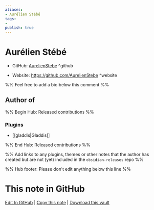 ```yaml
---
aliases:
- Aurélien Stébé
tags:
- 
publish: true
---
```


# Aurélien Stébé

- GitHub: [AurelienStebe](https://github.com/AurelienStebe/) ^github
<!-- - Discord: `@` ^discord-->
- Website: <https://github.com/AurelienStebe> ^website
<!-- - [[Publish sites|Publish site]]: <https://> ^publish-->

%% Feel free to add a bio below this comment %%


## Author of

%% Begin Hub: Released contributions %%
### Plugins
- [[gladdis|Gladdis]]

%% End Hub: Released contributions %%

%% Add links to any plugins, themes or other notes that the author has created but are not (yet) included in the `obsidian-releases` repo %%

<!--
### Unlisted plugins
-->

<!--
### Others
-->

<!--
## Sponsor this author
-->

<!-- - [[GitHub sponsors]]: [Sponsor @AurelienStebe on GitHub Sponsors](https://github.com/sponsors/AurelienStebe) ^github-sponsor-->
<!-- - [[Buy me a coffee]]: <https://> ^buy-me-a-coffee-->
<!-- - [[PayPal]]: <https://> ^paypal-->
<!-- - [[Patreon]]: <https://> ^patreon-->

<!--
## Follow this author
-->

<!-- - [[YouTube Channels|On YouTube]]: <https://> ^youtube-->
<!-- - Twitter: <https://> ^twitter-->
<!-- - ... -->

%% Hub footer: Please don't edit anything below this line %%

# This note in GitHub

<span class="git-footer">[Edit In GitHub](https://github.dev/obsidian-community/obsidian-hub/blob/main/01%20-%20Community/People/AurelienStebe.md "git-hub-edit-note") | [Copy this note](https://raw.githubusercontent.com/obsidian-community/obsidian-hub/main/01%20-%20Community/People/AurelienStebe.md "git-hub-copy-note") | [Download this vault](https://github.com/obsidian-community/obsidian-hub/archive/refs/heads/main.zip "git-hub-download-vault") </span>
